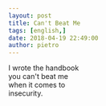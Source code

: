 ```yaml
---
layout: post
title: Can't Beat Me
tags: [english,]
date: 2018-04-19 22:49:00
author: pietro
---
```

I wrote the handbook<br/>you can't beat me<br/>when it comes to<br/>insecurity.
